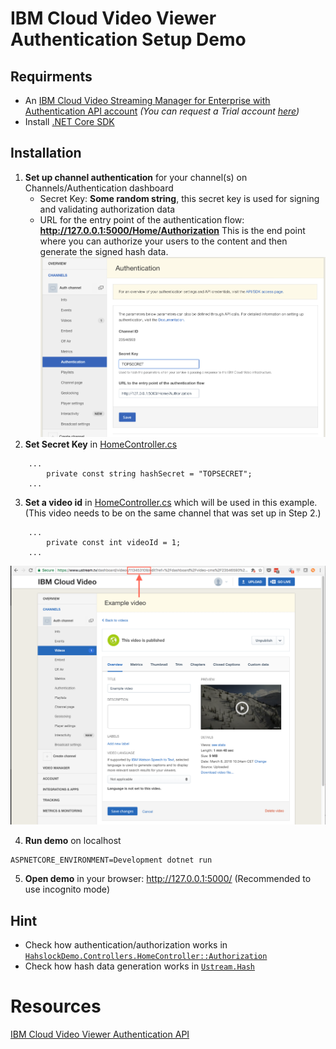 # IBM Cloud Video Viewer Authentication Setup Demo

## Requirments
* An [IBM Cloud Video Streaming Manager for Enterprise with Authentication API account](https://www.ustream.tv/product/align-secure-streaming-video) *(You can request a Trial account [here](https://www.ustream.tv/enterprise-video/contact-internal-communications))*
* Install [.NET Core SDK](https://www.microsoft.com/net/download)

## Installation
1. **Set up channel authentication** for your channel(s) on Channels/Authentication dashboard
   * Secret Key: **Some random string**, this secret key is used for signing and validating authorization data
   * URL for the entry point of the authentication flow: **http://127.0.0.1:5000/Home/Authorization** This is the end point where you can authorize your users to the content and then generate the signed hash data.
   ![Set authentication](./docs/set_authentication.png "Set authentication")
2. **Set Secret Key** in [HomeController.cs](Controllers/HomeController.cs)
```
    ...
        private const string hashSecret = "TOPSECRET";
    ...
```
3. **Set a video id** in [HomeController.cs](Controllers/HomeController.cs) which will be used in this example. (This video needs to be on the same channel that was set up in Step 2.)
```
    ...
        private const int videoId = 1;
    ...
```
![Video ID](./docs/video_id.png "Video id")

4. **Run demo** on localhost
```
ASPNETCORE_ENVIRONMENT=Development dotnet run
```

5. **Open demo** in your browser: http://127.0.0.1:5000/ (Recommended to use incognito mode)

## Hint
* Check how authentication/authorization works in [`HahslockDemo.Controllers.HomeController::Authorization`](Controllers/HomeController.cs)
* Check how hash data generation works in [`Ustream.Hash`](Ustream/Hash.cs)

# Resources
[IBM Cloud Video Viewer Authentication API](http://developers.ustream.tv/channel-api/viewer-authentication-api.html)
